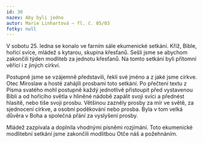```yaml
---
id: 30
nazev: Aby byli jedno
autor: Marie Linhartová – fl. č. 05/03
fotky: null
---
```

V sobotu 25. ledna se konalo ve farním sále ekumenické setkání. Kříž, Bible, hořící svíce, mládež s kytarou, skupina křesťanů. Sešli jsme se abychom zakončili týden modliteb za jednotu křesťanů. Na tomto setkání byli přítomní věřící i z jiných církví. 
<p>
Postupně jsme se vzájemně představili, řekli své jméno a z jaké jsme církve. Otec Miroslaw a hosté zahájili prosbami toto setkání. Po přečtení textu z Písma svatého mohl postupně každý jednotlivě přistoupit před vystavenou Bibli a od hořícího světla v hliněné nádobě zapálit svoji svíci a přednést hlasitě, nebo tiše svoji prosbu. Většinou zazněly prosby za mír ve světě, za sjednocení církve, a osobní poděkování nebo prosba. Byla v tom velká důvěra v Boha a společná přání za vyslyšení prosby. 
<p>
Mládež zazpívala a doplnila vhodnými písněmi rozjímání. Toto ekumenické modlitební setkání jsme zakončili modlitbou Otče náš a požehnáním.
